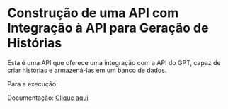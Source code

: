 # Construção de uma API com Integração à API para Geração de Histórias

Esta é uma API que oferece uma integração com a API do GPT, capaz de criar histórias e armazená-las em um banco de dados.

Para a execução: 

Documentação: <a href="./src/docs/index.md">Clique aqui</a>